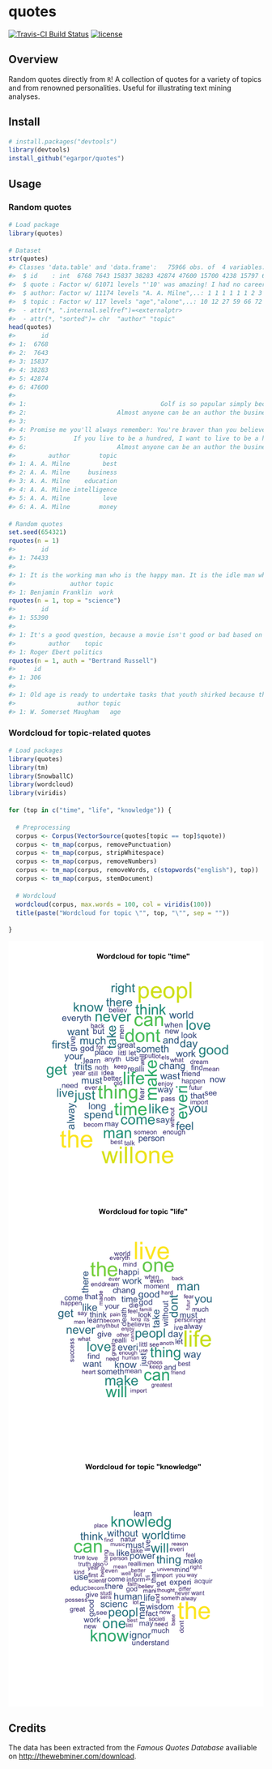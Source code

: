 <!-- README.md is generated from README.Rmd. Please edit that file -->
quotes
======

[![Travis-CI Build Status](https://travis-ci.org/egarpor/quotes.svg)](https://travis-ci.org/egarpor/quotes) [![license](https://img.shields.io/badge/License-GPL%20v3-blue.svg)](https://www.gnu.org/licenses/gpl-3.0)

Overview
--------

Random quotes directly from `R`! A collection of quotes for a variety of topics and from renowned personalities. Useful for illustrating text mining analyses.

Install
-------

``` r
# install.packages("devtools")
library(devtools)
install_github("egarpor/quotes")
```

Usage
-----

### Random quotes

``` r
# Load package
library(quotes)

# Dataset
str(quotes)
#> Classes 'data.table' and 'data.frame':   75966 obs. of  4 variables:
#>  $ id    : int  6768 7643 15837 38283 42874 47600 15700 4238 15797 62802 ...
#>  $ quote : Factor w/ 61071 levels "'10' was amazing! I had no career before '10' and then all of a sudden I was able to do pretty much whatever I was able to do i"| __truncated__,..: 11553 2587 53255 41310 27544 2587 38997 44055 705 705 ...
#>  $ author: Factor w/ 11174 levels "A. A. Milne",..: 1 1 1 1 1 1 2 3 3 3 ...
#>  $ topic : Factor w/ 117 levels "age","alone",..: 10 12 27 59 66 72 25 7 27 98 ...
#>  - attr(*, ".internal.selfref")=<externalptr> 
#>  - attr(*, "sorted")= chr  "author" "topic"
head(quotes)
#>       id
#> 1:  6768
#> 2:  7643
#> 3: 15837
#> 4: 38283
#> 5: 42874
#> 6: 47600
#>                                                                                                                         quote
#> 1:                                     Golf is so popular simply because it is the best game in the world at which to be bad.
#> 2:                         Almost anyone can be an author the business is to collect money and fame from this state of being.
#> 3:                                                                              To the uneducated, an A is just three sticks.
#> 4: Promise me you'll always remember: You're braver than you believe, and stronger than you seem, and smarter than you think.
#> 5:             If you live to be a hundred, I want to live to be a hundred minus one day so I never have to live without you.
#> 6:                         Almost anyone can be an author the business is to collect money and fame from this state of being.
#>         author        topic
#> 1: A. A. Milne         best
#> 2: A. A. Milne     business
#> 3: A. A. Milne    education
#> 4: A. A. Milne intelligence
#> 5: A. A. Milne         love
#> 6: A. A. Milne        money

# Random quotes
set.seed(654321)
rquotes(n = 1)
#>       id
#> 1: 74433
#>                                                                                       quote
#> 1: It is the working man who is the happy man. It is the idle man who is the miserable man.
#>               author topic
#> 1: Benjamin Franklin  work
rquotes(n = 1, top = "science")
#>       id
#> 1: 55390
#>                                                                                                                                                                               quote
#> 1: It's a good question, because a movie isn't good or bad based on its politics. It's usually good or bad for other reasons, though you might agree or disagree with its politics.
#>         author    topic
#> 1: Roger Ebert politics
rquotes(n = 1, auth = "Bertrand Russell")
#>     id
#> 1: 306
#>                                                                                       quote
#> 1: Old age is ready to undertake tasks that youth shirked because they would take too long.
#>                 author topic
#> 1: W. Somerset Maugham   age
```

### Wordcloud for topic-related quotes

``` r
# Load packages
library(quotes)
library(tm)
library(SnowballC)
library(wordcloud)
library(viridis)

for (top in c("time", "life", "knowledge")) {

  # Preprocessing
  corpus <- Corpus(VectorSource(quotes[topic == top]$quote))
  corpus <- tm_map(corpus, removePunctuation)
  corpus <- tm_map(corpus, stripWhitespace)
  corpus <- tm_map(corpus, removeNumbers)
  corpus <- tm_map(corpus, removeWords, c(stopwords("english"), top))
  corpus <- tm_map(corpus, stemDocument)
  
  # Wordcloud
  wordcloud(corpus, max.words = 100, col = viridis(100))
  title(paste("Wordcloud for topic \"", top, "\"", sep = ""))

}
```

<img src="README/README-wordcloud-1.png" style="display: block; margin: auto;" /><img src="README/README-wordcloud-2.png" style="display: block; margin: auto;" /><img src="README/README-wordcloud-3.png" style="display: block; margin: auto;" />

Credits
-------

The data has been extracted from the *Famous Quotes Database* availiable on <http://thewebminer.com/download>.
